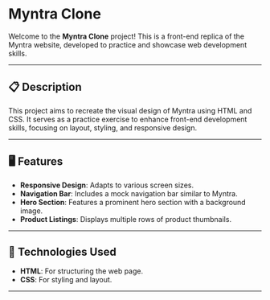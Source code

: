 # Myntra Clone

Welcome to the **Myntra Clone** project! This is a front-end replica of the Myntra website, developed to practice and showcase web development skills.

---

## 📋 Description

This project aims to recreate the visual design of Myntra using HTML and CSS. It serves as a practice exercise to enhance front-end development skills, focusing on layout, styling, and responsive design.

---

## 🖥️ Features

- **Responsive Design**: Adapts to various screen sizes.
- **Navigation Bar**: Includes a mock navigation bar similar to Myntra.
- **Hero Section**: Features a prominent hero section with a background image.
- **Product Listings**: Displays multiple rows of product thumbnails.

---

## 🚀 Technologies Used

- **HTML**: For structuring the web page.
- **CSS**: For styling and layout.

---
